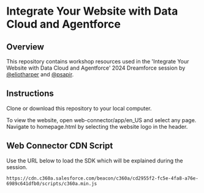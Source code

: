 # Integrate Your Website with Data Cloud and Agentforce

## Overview
This repository contains workshop resources used in the 'Integrate Your Website with Data Cloud and Agentforce' 2024 Dreamforce session by [@eliotharper](https://github.com/eliotharper) and [@psapir](https://github.com/psapir).

## Instructions
Clone or download this repository to your local computer. 

To view the website, open web-connector/app/en_US and select any page. Navigate to homepage.html by selecting the website logo in the header.

## Web Connector CDN Script
Use the URL below to load the SDK which will be explained during the session.

````
https://cdn.c360a.salesforce.com/beacon/c360a/cd2955f2-fc5e-4fa8-a76e-6989c641dfb0/scripts/c360a.min.js
````

